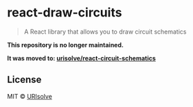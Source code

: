 # react-draw-circuits

> A React library that allows you to draw circuit schematics

**This repository is no longer maintained.**

**It was moved to: [urisolve/react-circuit-schematics](https://github.com/urisolve/react-circuit-schematics)**

## License

MIT © [URIsolve](https://urisolve.pt/app/)

